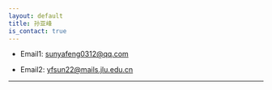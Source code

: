 ```yaml
---
layout: default
title: 孙亚峰
is_contact: true
---
```


* Email1: [sunyafeng0312@qq.com](mailto:sunyafeng0312@qq.com)

* Email2: [yfsun22@mails.jlu.edu.cn](mailto:yfsun22@mails.jlu.edu.cn)

---


 
